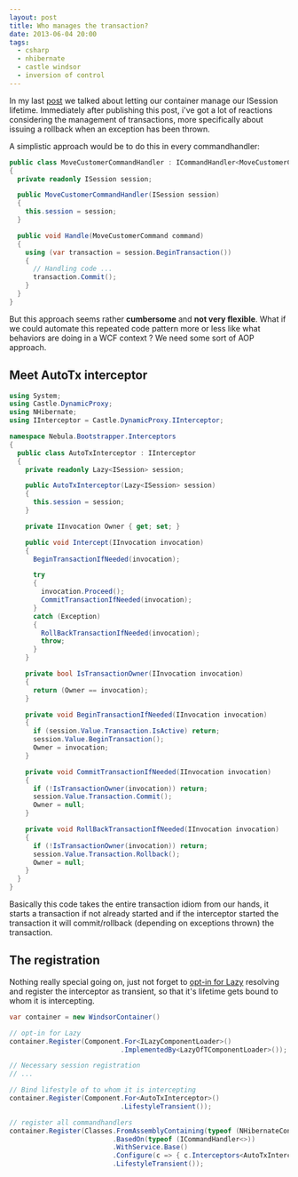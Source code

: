 ```yaml
---
layout: post
title: Who manages the transaction?
date: 2013-06-04 20:00
tags:
  - csharp
  - nhibernate
  - castle windsor
  - inversion of control
---
```


In my last [post](/blog/2013/05/25/use-your-container-to-manage-session-lifetime) we talked about letting our container manage our ISession lifetime. Immediately after publishing this post, i've got a lot of reactions considering the management of transactions, more specifically about issuing a rollback when an exception has been thrown.

A simplistic approach would be to do this in every commandhandler:

```csharp
public class MoveCustomerCommandHandler : ICommandHandler<MoveCustomerCommand>
{
  private readonly ISession session;

  public MoveCustomerCommandHandler(ISession session)
  {
    this.session = session;
  }

  public void Handle(MoveCustomerCommand command)
  {
    using (var transaction = session.BeginTransaction())
    {
      // Handling code ...
      transaction.Commit();
    }
  }
}
```

But this approach seems rather **cumbersome** and **not very flexible**. What if we could automate this repeated code pattern more or less like what behaviors are doing in a WCF context ? We need some sort of AOP approach.

## Meet AutoTx interceptor

```csharp
using System;
using Castle.DynamicProxy;
using NHibernate;
using IInterceptor = Castle.DynamicProxy.IInterceptor;

namespace Nebula.Bootstrapper.Interceptors
{
  public class AutoTxInterceptor : IInterceptor
  {
    private readonly Lazy<ISession> session;

    public AutoTxInterceptor(Lazy<ISession> session)
    {
      this.session = session;
    }

    private IInvocation Owner { get; set; }

    public void Intercept(IInvocation invocation)
    {
      BeginTransactionIfNeeded(invocation);

      try
      {
        invocation.Proceed();
        CommitTransactionIfNeeded(invocation);
      }
      catch (Exception)
      {
        RollBackTransactionIfNeeded(invocation);
        throw;
      }
    }

    private bool IsTransactionOwner(IInvocation invocation)
    {
      return (Owner == invocation);
    }

    private void BeginTransactionIfNeeded(IInvocation invocation)
    {
      if (session.Value.Transaction.IsActive) return;
      session.Value.BeginTransaction();
      Owner = invocation;
    }

    private void CommitTransactionIfNeeded(IInvocation invocation)
    {
      if (!IsTransactionOwner(invocation)) return;
      session.Value.Transaction.Commit();
      Owner = null;
    }

    private void RollBackTransactionIfNeeded(IInvocation invocation)
    {
      if (!IsTransactionOwner(invocation)) return;
      session.Value.Transaction.Rollback();
      Owner = null;
    }
  }
}
```

Basically this code takes the entire transaction idiom from our hands, it starts a transaction if not already started and if the interceptor started the transaction it will commit/rollback (depending on exceptions thrown) the transaction.

## The registration

Nothing really special going on, just not forget to [opt-in for Lazy](/blog/2012/05/01/castle-windsor-facilities-and-specialized-resolving/#Lazy-lt-T-gt "Castle Windsor: Facilities and specialized resolving") resolving and register the interceptor as transient, so that it's lifetime gets bound to whom it is intercepting.

```csharp
var container = new WindsorContainer()

// opt-in for Lazy
container.Register(Component.For<ILazyComponentLoader>()
                            .ImplementedBy<LazyOfTComponentLoader>());

// Necessary session registration
// ...

// Bind lifestyle of to whom it is intercepting
container.Register(Component.For<AutoTxInterceptor>()
                            .LifestyleTransient());

// register all commandhandlers
container.Register(Classes.FromAssemblyContaining(typeof (NHibernateConfigurationBuilder))
                          .BasedOn(typeof (ICommandHandler<>))
                          .WithService.Base()
                          .Configure(c => { c.Interceptors<AutoTxInterceptor>(); })
                          .LifestyleTransient());
```
